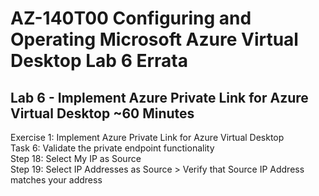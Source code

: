 # AZ-140T00 Configuring and Operating Microsoft Azure Virtual Desktop Lab 6 Errata

## Lab 6 - Implement Azure Private Link for Azure Virtual Desktop ~60 Minutes

Exercise 1: Implement Azure Private Link for Azure Virtual Desktop <br>
Task 6: Validate the private endpoint functionality <br>
Step 18: Select My IP as Source <br>
Step 19: Select IP Addresses as Source > Verify that Source IP Address matches your address <br>

